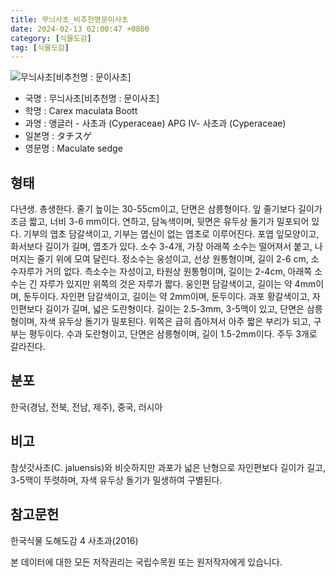 ```yaml
---
title: 무늬사초_비추천명문이사초
date: 2024-02-13 02:00:47 +0800
category: [식물도감]
tag: [식물도감]
---
```




![무늬사초[비추천명 : 문이사초]](/fileUpload/plants/basic/illustration/33489_illustration_th2.jpg)
- 국명 : 무늬사초[비추천명 : 문이사초]
- 학명 : Carex maculata Boott
- 과명 : 앵글러 - 사초과 (Cyperaceae) APG Ⅳ- 사초과 (Cyperaceae)
- 일본명 : タチスゲ
- 영문명 : Maculate sedge


## 형태
다년생. 총생한다. 줄기 높이는 30-55cm이고, 단면은 삼릉형이다. 잎 줄기보다 길이가 조금 짧고, 너비 3-6 mm이다. 연하고, 담녹색이며, 뒷면은 유두상 돌기가 밀포되어 있다. 기부의 엽초 담갈색이고, 기부는 엽신이 없는 엽초로 이루어진다. 포엽 잎모양이고, 화서보다 길이가 길며, 엽초가 있다. 소수 3-4개, 가장 아래쪽 소수는 떨어져서 붙고, 나머지는 줄기 위에 모여 달린다. 정소수는 웅성이고, 선상 원통형이며, 길이 2-6 cm, 소수자루가 거의 없다. 측소수는 자성이고, 타원상 원통형이며, 길이는 2-4cm, 아래쪽 소수는 긴 자루가 있지만 위쪽의 것은 자루가 짧다. 웅인편 담갈색이고, 길이는 약 4mm이며, 둔두이다. 자인편 담갈색이고, 길이는 약 2mm이며, 둔두이다. 과포 황갈색이고, 자인편보다 길이가 길며, 넓은 도란형이다. 길이는 2.5-3mm, 3-5맥이 있고, 단면은 삼릉형이며, 자색 유두상 돌기가 밀포된다. 위쪽은 급히 좁아져서 아주 짧은 부리가 되고, 구부는 평두이다. 수과 도란형이고, 단면은 삼릉형이며, 길이 1.5-2mm이다. 주두 3개로 갈라진다.
## 분포
한국(경남, 전북, 전남, 제주), 중국, 러시아
## 비고
참삿갓사초(C. jaluensis)와 비슷하지만 과포가 넓은 난형으로 자인편보다 길이가 길고, 3-5맥이 뚜렷하며, 자색 유두상 돌기가 밀생하여 구별된다.
## 참고문헌
한국식물 도해도감 4 사초과(2016)






본 데이터에 대한 모든 저작권리는 국립수목원 또는 원저작자에게 있습니다.
